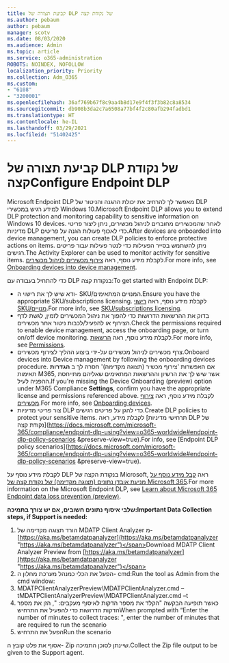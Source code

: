 ```yaml
---
title: קביעת תצורה של DLP של נקודת קצה
ms.author: pebaum
author: pebaum
manager: scotv
ms.date: 08/03/2020
ms.audience: Admin
ms.topic: article
ms.service: o365-administration
ROBOTS: NOINDEX, NOFOLLOW
localization_priority: Priority
ms.collection: Adm_O365
ms.custom:
- "6108"
- "3200001"
ms.openlocfilehash: 36af769b67f8c9aa4b8d17e9f4f3f3b82c8a8534
ms.sourcegitcommit: db908b3da2c7a6508a77bf4f2c80afb294fadbd1
ms.translationtype: HT
ms.contentlocale: he-IL
ms.lasthandoff: 03/29/2021
ms.locfileid: "51402425"
---
```

# <a name="configure-endpoint-dlp"></a><span data-ttu-id="66cad-102">קביעת תצורה של DLP של נקודת קצה</span><span class="sxs-lookup"><span data-stu-id="66cad-102">Configure Endpoint DLP</span></span>

<span data-ttu-id="66cad-103">Microsoft Endpoint DLP מאפשר לך להרחיב את יכולת ההגנה והניטור של DLP למידע רגיש במכשירי Windows 10.</span><span class="sxs-lookup"><span data-stu-id="66cad-103">Microsoft Endpoint DLP allows you to extend DLP protection and monitoring capability to sensitive information on Windows 10 devices.</span></span> <span data-ttu-id="66cad-104">לאחר שהמכשירים מחוברים לניהול מכשירים, ניתן ליצור פריטי מדיניות DLP כדי לאכוף פעולות הגנה על פריטים.</span><span class="sxs-lookup"><span data-stu-id="66cad-104">After devices are onboarded into device management, you can create DLP policies to enforce protective actions on items.</span></span> <span data-ttu-id="66cad-105">ניתן להשתמש בסייר הפעילות כדי לנטר פעילות עבור פריטים רגישים.</span><span class="sxs-lookup"><span data-stu-id="66cad-105">The Activity Explorer can be used to monitor activity for sensitive items.</span></span> <span data-ttu-id="66cad-106">לקבלת מידע נוסף, ראה [צירוף מכשירים לניהול מכשירים](https://docs.microsoft.com/microsoft-365/compliance/endpoint-dlp-getting-started#onboarding-devices-into-device-management).</span><span class="sxs-lookup"><span data-stu-id="66cad-106">For more info, see [Onboarding devices into device management](https://docs.microsoft.com/microsoft-365/compliance/endpoint-dlp-getting-started#onboarding-devices-into-device-management).</span></span>  

<span data-ttu-id="66cad-107">כדי להתחיל בעבודה עם DLP בנקודת קצה:</span><span class="sxs-lookup"><span data-stu-id="66cad-107">To get started with Endpoint DLP:</span></span>

- <span data-ttu-id="66cad-108">ודא שיש לך את רישוי ה- SKU/המנויים המתאימים.</span><span class="sxs-lookup"><span data-stu-id="66cad-108">Ensure you have the appropriate SKU/subscriptions licensing.</span></span> <span data-ttu-id="66cad-109">לקבלת מידע נוסף, ראה [רישוי SKU/מנויים](https://docs.microsoft.com/microsoft-365/compliance/endpoint-dlp-getting-started#skusubscriptions-licensing).</span><span class="sxs-lookup"><span data-stu-id="66cad-109">For more info, see [SKU/subscriptions licensing](https://docs.microsoft.com/microsoft-365/compliance/endpoint-dlp-getting-started#skusubscriptions-licensing).</span></span>
- <span data-ttu-id="66cad-110">בדוק את ההרשאות הדרושות כדי להפוך את ניהול המכשירים לזמין, לגשת לדף הצירוף או להפעיל/לכבות ניטור אחר מכשירים.</span><span class="sxs-lookup"><span data-stu-id="66cad-110">Check the permissions required to enable device management, access the onboarding page, or turn on/off device monitoring.</span></span> <span data-ttu-id="66cad-111">לקבלת מידע נוסף, ראה [הרשאות](https://docs.microsoft.com/microsoft-365/compliance/endpoint-dlp-getting-started#permissions).</span><span class="sxs-lookup"><span data-stu-id="66cad-111">For more info, see [Permissions](https://docs.microsoft.com/microsoft-365/compliance/endpoint-dlp-getting-started#permissions).</span></span>
- <span data-ttu-id="66cad-112">צרף מכשירים לניהול מכשירים על-ידי ביצוע ההליך לצירוף מכשירים.</span><span class="sxs-lookup"><span data-stu-id="66cad-112">Onboard devices into Device management by following the onboarding devices procedure.</span></span> <span data-ttu-id="66cad-113">אם האפשרות 'צירוף מכשיר (תצוגה מקדימה)' חסרה לך ב **הגדרות** תאימות M365, אשר שיש לך את הרשיון וההרשאות המתאימים שאליהם מתייחסת ההפניה לעיל.</span><span class="sxs-lookup"><span data-stu-id="66cad-113">If you're missing the Device Onboarding (preview) option under M365 Compliance  **Settings**, confirm you have the appropriate license and permissions referenced above.</span></span> <span data-ttu-id="66cad-114">לקבלת מידע נוסף, ראה [צירוף מכשירים](https://docs.microsoft.com/microsoft-365/compliance/endpoint-dlp-getting-started#onboarding-devices).</span><span class="sxs-lookup"><span data-stu-id="66cad-114">For more info, see [Onboarding devices](https://docs.microsoft.com/microsoft-365/compliance/endpoint-dlp-getting-started#onboarding-devices).</span></span> 
- <span data-ttu-id="66cad-115">צור פריטי מדיניות DLP כדי להגן על פריטים רגישים.</span><span class="sxs-lookup"><span data-stu-id="66cad-115">Create DLP policies to protect your sensitive items.</span></span> <span data-ttu-id="66cad-116">לקבלת מידע, ראה [תרחישי מדיניות DLP של נקודת קצה](https://docs.microsoft.com/microsoft-365/compliance/endpoint-dlp-using?view=o365-worldwide#endpoint-dlp-policy-scenarios &preserve-view=true).</span><span class="sxs-lookup"><span data-stu-id="66cad-116">For info, see [Endpoint DLP policy scenarios](https://docs.microsoft.com/microsoft-365/compliance/endpoint-dlp-using?view=o365-worldwide#endpoint-dlp-policy-scenarios &preserve-view=true).</span></span>

<span data-ttu-id="66cad-117">לקבלת מידע נוסף על DLP בנקודת הקצה של Microsoft, ראה [קבל מידע נוסף על מניעת אובדן נתונים (תצוגה מקדימה) של נקודת קצה של Microsoft 365](https://docs.microsoft.com/microsoft-365/compliance/endpoint-dlp-learn-about).</span><span class="sxs-lookup"><span data-stu-id="66cad-117">For more information on the Microsoft Endpoint DLP, see [Learn about Microsoft 365 Endpoint data loss prevention (preview)](https://docs.microsoft.com/microsoft-365/compliance/endpoint-dlp-learn-about).</span></span>

<span data-ttu-id="66cad-118">**שלבי איסוף נתונים חשובים, אם יש צורך בתמיכה:**</span><span class="sxs-lookup"><span data-stu-id="66cad-118">**Important Data Collection steps, if Support is needed:**</span></span>

1. <span data-ttu-id="66cad-119">הורד תצוגה מקדימה של MDATP Client Analyzer מ- [https://aka.ms/betamdatpanalyzer](https://aka.ms/betamdatpanalyzer "https://aka.ms/betamdatpanalyzer")</span><span class="sxs-lookup"><span data-stu-id="66cad-119">Download MDATP Client Analyzer Preview from [https://aka.ms/betamdatpanalyzer](https://aka.ms/betamdatpanalyzer "https://aka.ms/betamdatpanalyzer")</span></span>
2. <span data-ttu-id="66cad-120">הפעל את הכלי כמנהל מערכת מחלון ה- cmd:</span><span class="sxs-lookup"><span data-stu-id="66cad-120">Run the tool as Admin from the cmd window:</span></span>
3. <span data-ttu-id="66cad-121">MDATPClientAnalyzerPreview\MDATPClientAnalyzer.cmd –t</span><span class="sxs-lookup"><span data-stu-id="66cad-121">MDATPClientAnalyzerPreview\MDATPClientAnalyzer.cmd –t</span></span>
4. <span data-ttu-id="66cad-122">כאשר תופיעה הבקשה "הקלד את מספר הדקות לאיסוף מעקבים: ", הזן את מספר הדקות הדרושות כדי להפעיל את התרחיש</span><span class="sxs-lookup"><span data-stu-id="66cad-122">When prompted with “Enter the number of minutes to collect traces: ", enter the number of minutes that are required to run the scenario</span></span>
5. <span data-ttu-id="66cad-123">הפעל את התרחיש</span><span class="sxs-lookup"><span data-stu-id="66cad-123">Run the scenario</span></span>

<span data-ttu-id="66cad-124">אסוף את פלט קובץ ה- Zip שיינתן לסוכן התמיכה.</span><span class="sxs-lookup"><span data-stu-id="66cad-124">Collect the Zip file output to be given to the Support agent.</span></span>
